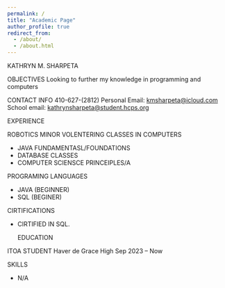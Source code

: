 ```yaml
---
permalink: /
title: "Academic Page"
author_profile: true
redirect_from: 
  - /about/
  - /about.html
---
```

KATHRYN M. SHARPETA	
  
OBJECTIVES
Looking to further my knowledge in programming and computers	

CONTACT INFO
410-627-(2812)
Personal Email: kmsharpeta@icloud.com
School email: kathrynsharpeta@student.hcps.org
	
EXPERIENCE

ROBOTICS 
MINOR VOLENTERING
CLASSES IN COMPUTERS
-	JAVA FUNDAMENTASL/FOUNDATIONS
-	DATABASE CLASSES
-	COMPUTER SCIENSCE PRINCEIPLES/A
  
PROGRAMING LANGUAGES
-	JAVA (BEGINNER)
-	SQL (BEGINER)
  
CIRTIFICATIONS
-	CIRTIFIED IN SQL.		

 	EDUCATION

ITOA STUDENT
Haver de Grace High
Sep 2023 – Now

SKILLS

- N/A		


